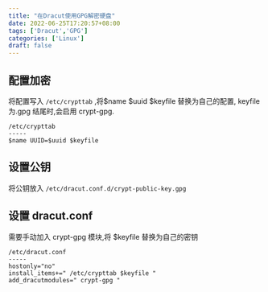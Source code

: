 ```yaml
---
title: "在Dracut使用GPG解密硬盘"
date: 2022-06-25T17:20:57+08:00
tags: ['Dracut','GPG']
categories: ['Linux']
draft: false
---
```


## 配置加密

将配置写入 `/etc/crypttab` ,将$name $uuid $keyfile 替换为自己的配置, keyfile 为.gpg 结尾时,会启用 crypt-gpg.
```
/etc/crypttab
-----
$name UUID=$uuid $keyfile
```

## 设置公钥

将公钥放入 `/etc/dracut.conf.d/crypt-public-key.gpg`

## 设置 dracut.conf

需要手动加入 crypt-gpg 模块,将 $keyfile 替换为自己的密钥
```
/etc/dracut.conf
-----
hostonly="no"
install_items+=" /etc/crypttab $keyfile "
add_dracutmodules=" crypt-gpg "
```
